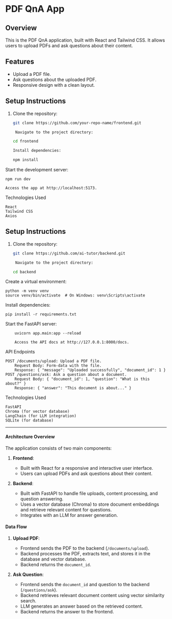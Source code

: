 # PDF QnA App

## Overview
This is the PDF QnA application, built with React and Tailwind CSS. It allows users to upload PDFs and ask questions about their content.

## Features
- Upload a PDF file.
- Ask questions about the uploaded PDF.
- Responsive design with a clean layout.

## Setup Instructions
1. Clone the repository:
   ```bash
   git clone https://github.com/your-repo-name/frontend.git

    Navigate to the project directory:

   cd frontend

   Install dependencies:

   npm install

Start the development server:

    npm run dev

    Access the app at http://localhost:5173.


Technologies Used

    React
    Tailwind CSS
    Axios

## Setup Instructions
1. Clone the repository:
   ```bash
   git clone https://github.com/ai-tutor/backend.git

    Navigate to the project directory:

   cd backend

Create a virtual environment:
   ```
   python -m venv venv
   source venv/bin/activate  # On Windows: venv\Scripts\activate
   ```
Install dependencies:
```
pip install -r requirements.txt
```
Start the FastAPI server:
```
    uvicorn app.main:app --reload

    Access the API docs at http://127.0.0.1:8000/docs.
```

API Endpoints

    POST /documents/upload: Upload a PDF file.
        Request Body: Form-data with the file.
        Response: { "message": "Uploaded successfully", "document_id": 1 }
    POST /questions/ask: Ask a question about a document.
        Request Body: { "document_id": 1, "question": "What is this about?" }
        Response: { "answer": "This document is about..." }

Technologies Used

    FastAPI
    Chroma (for vector database)
    LangChain (for LLM integration)
    SQLite (for database)


---

#### **Architecture Overview**
The application consists of two main components:
1. **Frontend**:
   - Built with React for a responsive and interactive user interface.
   - Users can upload PDFs and ask questions about their content.

2. **Backend**:
   - Built with FastAPI to handle file uploads, content processing, and question answering.
   - Uses a vector database (Chroma) to store document embeddings and retrieve relevant content for questions.
   - Integrates with an LLM for answer generation.

#### **Data Flow**
1. **Upload PDF**:
   - Frontend sends the PDF to the backend (`/documents/upload`).
   - Backend processes the PDF, extracts text, and stores it in the database and vector database.
   - Backend returns the `document_id`.

2. **Ask Question**:
   - Frontend sends the `document_id` and question to the backend (`/questions/ask`).
   - Backend retrieves relevant document content using vector similarity search.
   - LLM generates an answer based on the retrieved content.
   - Backend returns the answer to the frontend.
